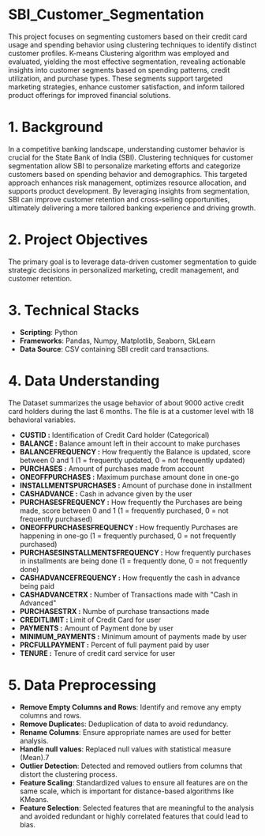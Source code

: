 # SBI_Customer_Segmentation
This project focuses on segmenting customers based on their credit card usage and spending behavior using clustering techniques to identify distinct customer profiles. K-means Clustering algorithm was employed and evaluated, yielding the most effective segmentation, revealing actionable insights into customer segments based on spending patterns, credit utilization, and purchase types. These segments support targeted marketing strategies, enhance customer satisfaction, and inform tailored product offerings for improved financial solutions.

# 1. Background
In a competitive banking landscape, understanding customer behavior is crucial for the State Bank of India (SBI). Clustering techniques for customer segmentation allow SBI to personalize marketing efforts and categorize customers based on spending behavior and demographics. This targeted approach enhances risk management, optimizes resource allocation, and supports product development. By leveraging insights from segmentation, SBI can improve customer retention and cross-selling opportunities, ultimately delivering a more tailored banking experience and driving growth.

# 2. Project Objectives
The primary goal is to leverage data-driven customer segmentation to guide strategic decisions in personalized marketing, credit management, and customer retention.

# 3. Technical Stacks
- **Scripting**: Python
- **Frameworks**: Pandas, Numpy, Matplotlib, Seaborn, SkLearn
- **Data Source**: CSV containing SBI credit card transactions.

# 4. Data Understanding
The Dataset summarizes the usage behavior of about 9000 active credit card holders during the last 6 months. The file is at a customer level with 18 behavioral variables.
- <b> CUSTID :</b> Identification of Credit Card holder (Categorical)<br>
- <b>BALANCE :</b> Balance amount left in their account to make purchases<br>
- <b>BALANCEFREQUENCY :</b> How frequently the Balance is updated, score between 0 and 1 (1 = frequently updated, 0 = not frequently updated)<br>
- <b>PURCHASES :</b> Amount of purchases made from account<br>
- <b>ONEOFFPURCHASES :</b> Maximum purchase amount done in one-go<br>
- <b>INSTALLMENTSPURCHASES :</b> Amount of purchase done in installment<br>
- <b>CASHADVANCE :</b> Cash in advance given by the user<br>
- <b>PURCHASESFREQUENCY :</b> How frequently the Purchases are being made, score between 0 and 1 (1 = frequently purchased, 0 = not frequently purchased)<br>
- <b>ONEOFFPURCHASESFREQUENCY :</b> How frequently Purchases are happening in one-go (1 = frequently purchased, 0 = not frequently purchased)<br>
- <b>PURCHASESINSTALLMENTSFREQUENCY :</b> How frequently purchases in installments are being done (1 = frequently done, 0 = not frequently done)<br>
- <b>CASHADVANCEFREQUENCY :</b> How frequently the cash in advance being paid<br>
- <b>CASHADVANCETRX :</b> Number of Transactions made with "Cash in Advanced"<br>
- <b>PURCHASESTRX :</b> Numbe of purchase transactions made<br>
- <b>CREDITLIMIT :</b> Limit of Credit Card for user<br>
- <b>PAYMENTS :</b> Amount of Payment done by user<br>
- <b>MINIMUM_PAYMENTS :</b> Minimum amount of payments made by user<br>
- <b>PRCFULLPAYMENT :</b> Percent of full payment paid by user<br>
- <b>TENURE :</b> Tenure of credit card service for user<br>

# 5. Data Preprocessing
- **Remove Empty Columns and Rows**: Identify and remove any empty columns and rows.
- **Remove Duplicate**s: Deduplication of data to avoid redundancy.
- **Rename Columns**: Ensure appropriate names are used for better analysis.
- **Handle null values**: Replaced null values with statistical measure (Mean).7
- **Outlier Detection**: Detected and removed outliers from columns that distort the clustering process.
- **Feature Scaling**: Standardized values to ensure all features are on the same scale, which is important for distance-based algorithms like KMeans.
- **Feature Selection**: Selected features that are meaningful to the analysis and avoided redundant or highly correlated features that could lead to bias.

